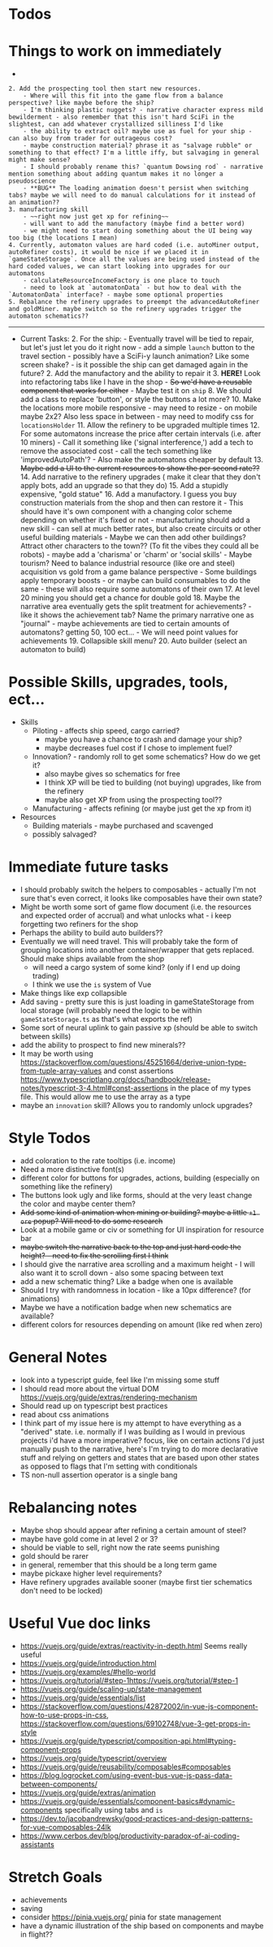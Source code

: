 # Todos

# Things to work on immediately 
* 

    2. Add the prospecting tool then start new resources. 
        - Where will this fit into the game flow from a balance perspective? like maybe before the ship?
        - I'm thinking plastic nuggets? - narrative character express mild bewilderment - also remember that this isn't hard SciFi in the slightest, can add whatever crystallized silliness I'd like
        - the ability to extract oil? maybe use as fuel for your ship - can also buy from trader for outrageous cost?
        - maybe construction material? phrase it as "salvage rubble" or something to that effect? I'm a little iffy, but salvaging in general might make sense?
        - I should probably rename this? `quantum Dowsing rod` - narrative mention something about adding quantum makes it no longer a pseudoscience
        - **BUG** The loading animation doesn't persist when switching tabs? maybe we will need to do manual calculations for it instead of an animation??
    3. manufacturing skill
        - ~~right now just get xp for refining~~
        - will want to add the manufactory (maybe find a better word)
        - we might need to start doing something about the UI being way too big (the locations I mean)
    4. Currently, automaton values are hard coded (i.e. autoMiner output, autoRefiner costs), it would be nice if we placed it in `gameStateStorage`. Once all the values are being used instead of the hard coded values, we can start looking into upgrades for our automatons
        - calculateResourceIncomeFactory is one place to touch
        - need to look at `automatonData` - but how to deal with the `AutomatonData` interface? - maybe some optional properties 
    5. Rebalance the refinery upgrades to preempt the advancedAutoRefiner and goldMiner. maybe switch so the refinery upgrades trigger the automaton schematics??
        
---------
* Current Tasks: 
    2. For the ship:
        - Eventually travel will be tied to repair, but let's just let you do it right now
        - add a simple `launch` button to the travel section
            - possibly have a SciFi-y launch animation? Like some screen shake? 
        - is it possible the ship can get damaged again in the future?
    2. Add the manufactory and the ability to repair it
    3. **HERE!** Look into refactoring tabs like I have in the shop
        - ~~So we'd have a reusable component that works for either~~
        - Maybe test it on `ship`
    8. We should add a class to replace 'button', or style the buttons a lot more?
    10. Make the locations more mobile responsive 
        - may need to resize
        - on mobile maybe 2x2? Also less space in between
        - may need to modify css for `locationsHolder`
    11. Allow the refinery to be upgraded multiple times
    12. For some automatons increase the price after certain intervals (i.e. after 10 miners)
        - Call it something like ('signal interference,') add a tech to remove the associated cost - call the tech something like 'improvedAutoPath'?
        - Also make the automatons cheaper by default
    13. ~~Maybe add a UI to the current resources to show the per second rate??~~
    14. Add narrative to the refinery upgrades ( make it clear that they don't apply bots, add an upgrade so that they do)
    15. Add a stupidly expensive, "gold statue"
    16. Add a manufactory. I guess you buy construction materials from the shop and then can restore it
        - This should have it's own component with a changing color scheme depending on whether it's fixed or not
        - manufacturing should add a new skill
        - can sell at much better rates, but also create circuits or other useful building materials
        - Maybe we can then add other buildings? Attract other characters to the town?? (To fit the vibes they could all be robots) 
            - maybe add a 'charisma' or 'charm' or 'social skills'
        - Maybe tourism? Need to balance industrial resource (like ore and steel) acquisition vs gold from a game balance perspective
        - Some buildings apply temporary boosts - or maybe can build consumables to do the same
        - these will also require some automatons of their own
    17. At level 20 mining you should get a chance for double gold
    18. Maybe the narrative area eventually gets the split treatment for achievements? - like it shows the achievement tab? Name the primary narrative one as "journal"
        - maybe achievements are tied to certain amounts of automatons? getting 50, 100 ect... 
        - We will need point values for achievements
    19. Collapsible skill menu? 
    20. Auto builder (select an automaton to build)

# Possible Skills, upgrades, tools, ect... 
* Skills   
    * Piloting - affects ship speed, cargo carried?
        - maybe you have a chance to crash and damage your ship?
        - maybe decreases fuel cost if I chose to implement fuel?
    * Innovation? - randomly roll to get some schematics? How do we get it? 
        - also maybe gives so schematics for free
        - I think XP will be tied to building (not buying) upgrades, like from the refinery
        - maybe also get XP from using the prospecting tool??
    * Manufacturing - affects refining (or maybe just get the xp from it)
* Resources
    * Building materials - maybe purchased and scavenged
    * possibly salvaged?


# Immediate future tasks
* I should probably switch the helpers to composables - actually I'm not sure that's even correct, it looks like composables have their own state?
* Might be worth some sort of game flow document (i.e. the resources and expected order of accrual) and what unlocks what - i keep forgetting two refiners for the shop
* Perhaps the ability to build auto builders??
* Eventually we will need travel. This will probably take the form of grouping locations into another container/wrapper that gets replaced. Should make ships available from the shop
    - will need a cargo system of some kind? (only if I end up doing trading)
    - I think we use the `is` system of Vue
*  Make things like exp collapsible 
* Add saving - pretty sure this is just loading in gameStateStorage from local storage (will probably need the logic to be within `gameStateStorage.ts` as that's what exports the ref)
* Some sort of neural uplink to gain passive xp (should be able to switch between skills)
* add the ability to prospect to find new minerals??
* It may be worth using https://stackoverflow.com/questions/45251664/derive-union-type-from-tuple-array-values and const assertions https://www.typescriptlang.org/docs/handbook/release-notes/typescript-3-4.html#const-assertions in the place of my types file. This would allow me to use the array as a type
* maybe an `innovation` skill? Allows you to randomly unlock upgrades?

# Style Todos
* add coloration to the rate tooltips (i.e. income)
* Need a more distinctive font(s)
* different color for buttons for upgrades, actions, building (especially on something like the refinery)
* The buttons look ugly and like forms, should at the very least change the color and maybe center them?
* ~~Add some kind of animation when mining or building? maybe a little `+1 ore` popup? Will need to do some research~~
* Look at a mobile game or civ or something for UI inspiration for resource bar
* ~~maybe switch the narrative back to the top and just hard code the height? - need to fix the scrolling first I think~~
* I should give the narrative area scrolling and a maximum height - I will also want it to scroll down - also some spacing between text
* add a new schematic thing? Like a badge when one is available
* Should I try with randomness in location - like a 10px difference? (for animations)
* Maybe we have a notification badge when new schematics are available?
* different colors for resources depending on amount (like red when zero)

# General Notes
* look into a typescript guide, feel like I'm missing some stuff
* I should read more about the virtual DOM https://vuejs.org/guide/extras/rendering-mechanism 
* Should read up on typescript best practices
* read about css animations
* I think part of my issue here is my attempt to have everything as a "derived" state. i.e. normally if I was building as I would in previous projects i'd have a more imperative? focus, like on certain actions I'd just manually push to the narrative, here's I'm trying to do more declarative stuff and relying on getters and states that are based upon other states as opposed to flags that I'm setting with conditionals
* TS non-null assertion operator is a single bang 

# Rebalancing notes
* Maybe shop should appear after refining a certain amount of steel?
* maybe have gold come in at level 2 or 3?
* should be viable to sell, right now the rate seems punishing
* gold should be rarer
* in general, remember that this should be a long term game
* maybe pickaxe higher level requirements?
* Have refinery upgrades available sooner (maybe first tier schematics don't need to be locked)

# Useful Vue doc links
* https://vuejs.org/guide/extras/reactivity-in-depth.html Seems really useful
* https://vuejs.org/guide/introduction.html
* https://vuejs.org/examples/#hello-world
* https://vuejs.org/tutorial/#step-1https://vuejs.org/tutorial/#step-1
* https://vuejs.org/guide/scaling-up/state-management
* https://vuejs.org/guide/essentials/list 
* https://stackoverflow.com/questions/42872002/in-vue-js-component-how-to-use-props-in-css, https://stackoverflow.com/questions/69102748/vue-3-get-props-in-style
* https://vuejs.org/guide/typescript/composition-api.html#typing-component-props
* https://vuejs.org/guide/typescript/overview
* https://vuejs.org/guide/reusability/composables#composables
* https://blog.logrocket.com/using-event-bus-vue-js-pass-data-between-components/
* https://vuejs.org/guide/extras/animation
* https://vuejs.org/guide/essentials/component-basics#dynamic-components specifically using tabs and `is`
* https://dev.to/jacobandrewsky/good-practices-and-design-patterns-for-vue-composables-24lk
* https://www.cerbos.dev/blog/productivity-paradox-of-ai-coding-assistants

# Stretch Goals
* achievements
* saving
* consider https://pinia.vuejs.org/ pinia for state management
* have a dynamic illustration of the ship based on components and maybe in flight??
